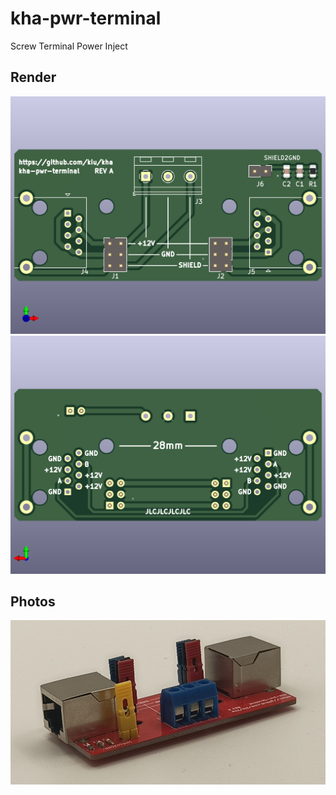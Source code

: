 # kha-pwr-terminal

Screw Terminal Power Inject

## Render

<img src="kha-pwr-terminal-render-front.png" width="800"/>

<img src="kha-pwr-terminal-render-back.png" width="800"/>

## Photos

<img src="kha-pwr-terminal-photo.jpg" width="800"/>

